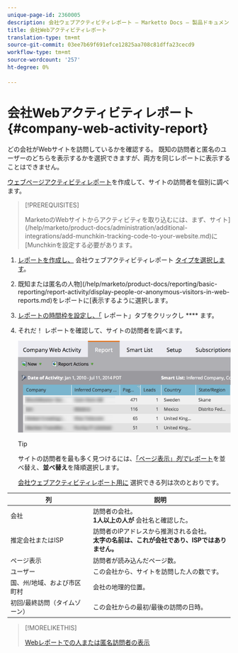 ```yaml
---
unique-page-id: 2360005
description: 会社ウェブアクティビティレポート — Marketto Docs — 製品ドキュメント
title: 会社Webアクティビティレポート
translation-type: tm+mt
source-git-commit: 03ee7b69f691efce12825aa708c81dffa23cecd9
workflow-type: tm+mt
source-wordcount: '257'
ht-degree: 0%

---
```



# 会社Webアクティビティレポート{#company-web-activity-report}

どの会社がWebサイトを訪問しているかを確認する。 既知の訪問者と匿名のユーザーのどちらを表示するかを選択できますが、両方を同じレポートに表示することはできません。

[ウェブページアクティビティレポート](/help/marketo/product-docs/reporting/basic-reporting/report-types/web-page-activity-report.md)を作成して、サイトの訪問者を個別に調べます。

>[!PREREQUISITES]
>
>MarketoのWebサイトからアクティビティを取り込むには、まず、サイト](/help/marketo/product-docs/administration/additional-integrations/add-munchkin-tracking-code-to-your-website.md)に[Munchkinを設定する必要があります。

1. [レポートを作成し、](/help/marketo/product-docs/reporting/basic-reporting/creating-reports/create-a-report-in-a-program.md) 会社ウェブアクティビティレポート [タイプを選択します](report-type-overview.md)。

1. 既知または匿名の人物](/help/marketo/product-docs/reporting/basic-reporting/report-activity/display-people-or-anonymous-visitors-in-web-reports.md)をレポートに[表示するように選択します。

1. [レポートの時間枠を設定し、「](/help/marketo/product-docs/reporting/basic-reporting/editing-reports/change-a-report-time-frame.md) レポート」タブをクリックし **** ます。

1. それだ！ レポートを確認して、サイトの訪問者を調べます。

   ![](assets/image2014-9-16-11-3a0-3a24.png)

   >[!TIP]
   >
   >サイトの訪問者を最も多く見つけるには、[「ページ表示」_列で_&#x200B;レポート](/help/marketo/product-docs/reporting/basic-reporting/editing-reports/sort-report-on-columns.md)を並べ替え、**並べ替え**&#x200B;を降順選択します。

   [会社ウェブアクティビティレポート用に](/help/marketo/product-docs/reporting/basic-reporting/editing-reports/select-report-columns.md) 選択できる列は次のとおりです。

<table> 
 <thead> 
  <tr> 
   <th>列</th> 
   <th>説明</th> 
  </tr> 
 </thead> 
 <tbody> 
  <tr> 
   <td>会社</td> 
   <td>訪問者の会社。<br> <strong>1人以上の人が</strong> 会社名と確認した。</td> 
  </tr> 
  <tr> 
   <td>推定会社またはISP</td> 
   <td>訪問者のIPアドレスから推測される会社。 <br> <strong>太字の名前は、これが会社であり、ISPではありません。</strong>  </td> 
  </tr> 
  <tr> 
   <td>ページ表示</td> 
   <td>訪問者が読み込んだページ数。</td> 
  </tr> 
  <tr> 
   <td>ユーザー</td> 
   <td>この会社から、サイトを訪問した人の数です。</td> 
  </tr> 
  <tr> 
   <td>国、州/地域、および市区町村</td> 
   <td>会社の地理的位置。</td> 
  </tr> 
  <tr> 
   <td>初回/最終訪問（タイムゾーン）</td> 
   <td>この会社からの最初/最後の訪問の日時。</td> 
  </tr> 
 </tbody> 
</table>

>[!MORELIKETHIS]
>
>[Webレポートでの人または匿名訪問者の表示](/help/marketo/product-docs/reporting/basic-reporting/report-activity/display-people-or-anonymous-visitors-in-web-reports.md)
